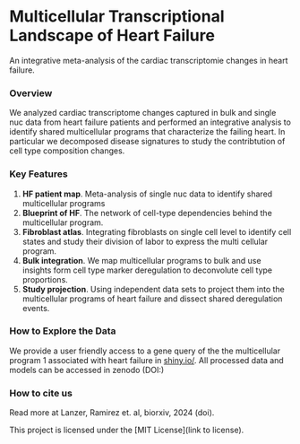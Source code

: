 # Multicellular Transcriptional Landscape of Heart Failure
An integrative meta-analysis of the cardiac transcriptomie changes in heart failure. 

### Overview
We analyzed cardiac transcriptome changes captured in bulk and single nuc data from heart failure patients and performed an integrative analysis to identify shared multicellular programs that characterize the failing heart. 
In particular we decomposed disease signatures to study the contribtution of cell type composition changes. 


### Key Features
1. **HF patient map**. Meta-analysis of single nuc data to identify shared multicellular programs
2. **Blueprint of HF**. The network of cell-type dependencies behind the multicellular program.
3. **Fibroblast atlas**. Integrating fibroblasts on single cell level to identify cell states and study their division of labor to express the multi cellular program. 
4. **Bulk integration**. We map multicellular programs to bulk and use insights form cell type marker deregulation to deconvolute cell type proportions. 
5. **Study projection**. Using independent data sets to project them into the multicellular programs of heart failure and dissect shared deregulation events. 


### How to Explore the Data
We provide a user friendly access to a gene query of the the multicellular program 1 associated with heart failure in [shiny.io/](https://saezlab.shinyapps.io/reheat2/). All processed data and models can be accessed in zenodo (DOI:)

### How to cite us
Read more at Lanzer, Ramirez et. al, biorxiv, 2024 (doi). 


This project is licensed under the [MIT License](link to license).
